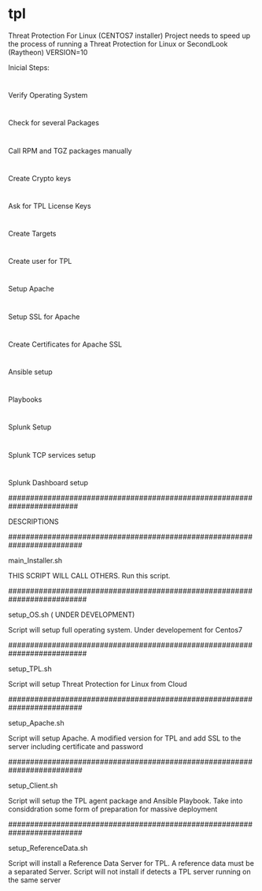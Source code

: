 # tpl
Threat Protection For Linux (CENTOS7 installer)
Project needs to speed up the process of running a Threat Protection for Linux or SecondLook (Raytheon)
VERSION=10

Inicial Steps:
#
Verify Operating System
#
Check for several Packages
#
Call RPM and TGZ packages manually 
#
Create Crypto keys
#
Ask for TPL License Keys
#
Create Targets
#
Create user for TPL
#
Setup Apache
#
Setup SSL for Apache
#
Create Certificates for Apache SSL
#
Ansible setup 
#
Playbooks
#
Splunk Setup
#
Splunk TCP services setup
#
Splunk Dashboard setup 


########################################################################

DESCRIPTIONS


#########################################################################

main_Installer.sh

THIS SCRIPT WILL CALL OTHERS. Run this script.



##########################################################################

setup_OS.sh ( UNDER DEVELOPMENT)

Script will setup full operating system. Under developement for Centos7

##########################################################################

setup_TPL.sh

Script will setup Threat Protection for Linux from Cloud

#########################################################################

setup_Apache.sh

Script will setup Apache. A modified version for TPL and add SSL to the
server including certificate and password

#########################################################################

setup_Client.sh

Script will setup the TPL agent package and Ansible Playbook. Take into considdration some form of preparation for massive deployment

#########################################################################

 
setup_ReferenceData.sh

Script will install a Reference Data Server for TPL. A reference data must be a
separated Server. Script will not install if detects a TPL server running on the same server
